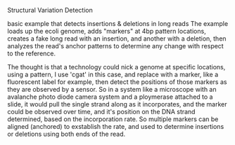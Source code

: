 Structural Variation Detection

basic example that detects insertions & deletions in long reads
The example loads up the ecoli genome, adds "markers" at 4bp pattern locations,
creates a fake long read with an insertion, and another with a deletion,
then analyzes the read's anchor patterns to determine any change with respect
to the reference.

The thought is that a technology could nick a genome at specific locations, using a pattern, I
use 'cgat' in this case, and replace with a marker, like a fluorescent label for example,
then detect the positions of those markers as they are observed by a sensor.  So in a
system like a microscope with an avalanche photo diode camera system and a ploymerase
attached to a slide, it would pull the single strand along as it incorporates, and the
marker could be observed over time, and it's position on the DNA strand determined, based
on the incorporation rate.  So multiple markers can be aligned (anchored) to exstablish the
rate, and used to determine insertions or deletions using both ends of the read.

